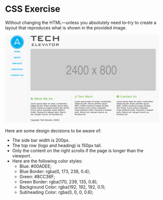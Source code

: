 # CSS Exercise

Without changing the HTML—unless you absolutely need to–try to create a layout that reproduces what is shown in the provided image.

![Layout Image](layout.png)

Here are some design decisions to be aware of:

* The side bar width is 200px.
* The top row (logo and heading) is 150px tall.
* Only the content on the right scrolls if the page is longer than the viewport.
* Here are the following color styles:
    - Blue: #00ADEE;
    - Blue Border: rgba(0, 173, 238, 0.4);
    - Green: #8CC36F;
    - Green Border: rgba(170, 239, 135, 0.8);
    - Background Color: rgba(192, 192, 192, 0.1);
    - Subheading Color: rgba(0, 0, 0, 0.6);
